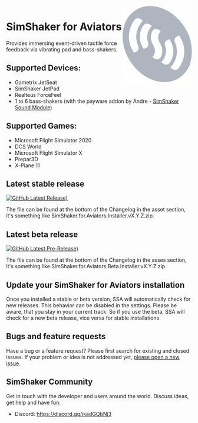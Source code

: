 <img src=" simshakerForAviatorsLogo_small.png" align="right" />

# SimShaker for Aviators

Provides immersing event-driven tactile force feedback via vibrating pad and bass-shakers.

## Supported Devices:
  - Gametrix JetSeat 
  - SimShaker JetPad 
  - Realteus ForceFeel 
  - 1 to 6 bass-shakers (with the payware addon by Andre - [SimShaker Sound Module](https://simshaker.com/software/general/sound/)) 

## Supported Games:
  - Microsoft Flight Simulator 2020
  - DCS World
  - Microsoft Flight Simulator X
  - Prepar3D
  - X-Plane 11

## Latest stable release

[![GitHub Latest Release)](https://img.shields.io/github/v/release/SimShaker-for-Aviators/SimShaker-for-Aviators-Releases?logo=github)](https://github.com/SimShaker-for-Aviators/SimShaker-for-Aviators-Releases/releases/latest)

The file can be found at the bottom of the Changelog in the asset section, it's something like SimShaker.for.Aviators.Installer.vX.Y.Z.zip.

## Latest beta release
[![GitHub Latest Pre-Release)](https://img.shields.io/github/v/release/SimShaker-for-Aviators/SimShaker-for-Aviators-Releases?include_prereleases&label=latest-beta&logo=github)](https://github.com/SimShaker-for-Aviators/SimShaker-for-Aviators-Releases/releases/)

The file can be found at the bottom of the Changelog in the asses section, it's something like SimShaker.for.Aviators.Beta.Installer.vX.Y.Z.zip.

## Update your SimShaker for Aviators installation
Once you installed a stable or beta version, SSA will automatically check for new releases. This behavior can be disabled in the settings. Please be aware, that you stay in your current track. So if you use the beta, SSA will check for a new beta release, vice versa for stable installations. 

## Bugs and feature requests
Have a bug or a feature request? Please first search for existing and closed issues. If your problem or idea is not addressed yet, [please open a new issue](https://github.com/SimShaker-for-Aviators/SimShaker-for-Aviators-Releases/issues).

## SimShaker Community
Get in touch with the developer and users around the world. Discuss ideas, get help and have fun:
  - Discord: https://discord.gg/jkadGQbNj3

